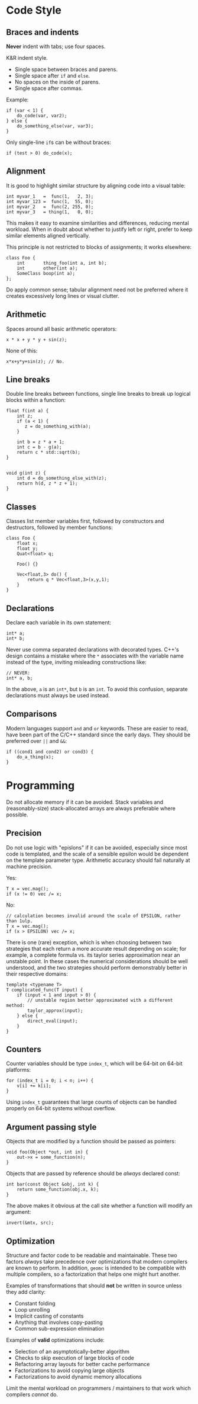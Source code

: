 Code Style
==========

Braces and indents
------------------

**Never** indent with tabs; use four spaces.

K&R indent style. 

* Single space between braces and parens. 
* Single space after `if` and `else`.
* No spaces on the inside of parens.
* Single space after commas.

Example:

    if (var < 1) {
        do_code(var, var2);
    } else {
        do_something_else(var, var3);
    }

Only single-line `if`s can be without braces:

    if (test > 0) do_code(x);
    
Alignment
-----------

It is good to highlight similar structure by aligning code into a visual table:

    int myvar_1   =  func(1,   2, 3);
    int myvar_123 =  func(1,  55, 0);
    int myvar_2   =  func(2, 255, 0);
    int myvar_3   = thing(1,   0, 0);

This makes it easy to examine similarities and differences, reducing mental workload. When in doubt about whether to justify left or right, prefer to keep similar elements aligned vertically.

This principle is not restricted to blocks of assignments; it works elsewhere:

    class Foo {
        int       thing_foo(int a, int b);
        int       other(int a);
        SomeClass boop(int a);
    };

Do apply common sense; tabular alignment need not be preferred where it creates excessively long lines or visual clutter.

Arithmetic
----------

Spaces around all basic arithmetic operators:

    x * x + y * y + sin(z);

None of this:

    x*x+y*y+sin(z); // No.

Line breaks
-----------

Double line breaks between functions, single line breaks to break up logical blocks within a function:

    float f(int a) {
        int z;
        if (a < 1) {
           z = do_something_with(a);
        }
        
        int b = z * a + 1;
        int c = b - g(a);
        return c * std::sqrt(b);
    }
    
    
    void g(int z) {
        int d = do_something_else_with(z);
        return h(d, z * z + 1);
    }

Classes
-------

Classes list member variables first, followed by constructors and destructors, followed by member functions:

    class Foo {
        float x;
        float y;
        Quat<float> q;
        
        Foo() {}
        
        Vec<float,3> do() {
            return q * Vec<float,3>(x,y,1);
        }
    }

Declarations
------------

Declare each variable in its own statement:

    int* a;
    int* b;

Never use comma separated declarations with decorated types. C++'s design contains a mistake where the `*` associates with the variable name instead of the type, inviting misleading constructions like:

    // NEVER:
    int* a, b;

In the above, `a` is an `int*`, but `b` is an `int`. To avoid this confusion, separate declarations must always be used instead.

Comparisons
-----------

Modern languages support `and` and `or` keywords. These are easier to read, have been part of the C/C++ standard since the early days. They should be preferred over `||` and `&&`:

    if ((cond1 and cond2) or cond3) {
        do_a_thing(x);
    }

Programming
===========

Do not allocate memory if it can be avoided. Stack variables and (reasonably-size) stack-allocated arrays are always 
preferable where possible.

Precision
---------

Do not use logic with "epislons" if it can be avoided, especially since most code is templated, and the scale of a sensible epsilon would be dependent on the template parameter type. Arithmetic accuracy should fail naturally at machine precision. 

Yes:

    T x = vec.mag();
    if (x != 0) vec /= x;

No:

    // calculation becomes invalid around the scale of EPSILON, rather than 1ulp.
    T x = vec.mag();
    if (x > EPSILON) vec /= x;
    
There is one (rare) exception, which is when choosing between two strategies that each return a more accurate result depending on scale; for example, a complete formula vs. its taylor series approximation near an unstable point. In these cases the numerical considerations should be well understood, and the two strategies should perform demonstrably better in their respective domains:

    template <typename T>
    T complicated_func(T input) {
        if (input < 1 and input > 0) {
            // unstable region better approximated with a different method:
            taylor_approx(input);
        } else {
            direct_eval(input);
        }
    }

Counters
------

Counter variables should be type `index_t`, which will be 64-bit on 64-bit platforms:

    for (index_t i = 0; i < n; i++) {
        v[i] += k[i];
    }

Using `index_t` guarantees that large counts of objects can be handled properly on 64-bit systems without overflow.

Argument passing style
----------------------

Objects that are modified by a function should be passed as pointers:
    
    void foo(Object *out, int in) {
        out->x = some_function(n);
    }

Objects that are passed by reference should be *always* declared const:

    int bar(const Object &obj, int k) {
        return some_function(obj.x, k);
    }

The above makes it obvious at the call site whether a function will modify an argument:

    invert(&mtx, src);

Optimization
------------

Structure and factor code to be readable and maintainable. These two factors *always* take precedence over optimizations that modern compilers are known to perform. In addition, `geomc` is intended to be compatible with multiple compilers, so a factorization that helps one might hurt another. 

Examples of transformations that should **not** be written in source unless they add clarity:

* Constant folding
* Loop unrolling
* Implicit casting of constants
* Anything that involves copy-pasting
* Common sub-expression elimination

Examples of **valid** optimizations include:

* Selection of an asymptotically-better algorithm
* Checks to skip execution of large blocks of code
* Refactoring array layouts for better cache performance
* Factorizations to avoid copying large objects
* Factorizations to avoid dynamic memory allocations

Limit the mental workload on programmers / maintainers to that work which compilers *cannot* do.
